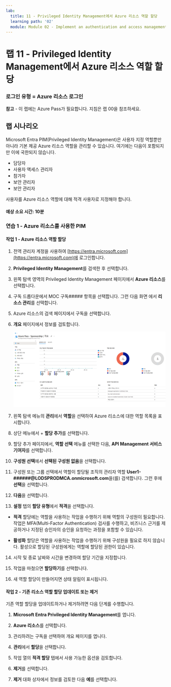 ```yaml
---
lab:
  title: 11 - Privileged Identity Management에서 Azure 리소스 역할 할당
  learning path: '02'
  module: Module 02 - Implement an authentication and access management solution
---
```


# 랩 11 - Privileged Identity Management에서 Azure 리소스 역할 할당

### 로그인 유형 = Azure 리소스 로그인

**참고** - 이 랩에는 Azure Pass가 필요합니다. 지침은 랩 00을 참조하세요.

## 랩 시나리오

Microsoft Entra PIM(Privileged Identity Management)은 사용자 지정 역할뿐만 아니라 기본 제공 Azure 리소스 역할을 관리할 수 있습니다. 여기에는 다음이 포함되지만 이에 국한되지 않습니다.

- 담당자
- 사용자 액세스 관리자
- 참가자
- 보안 관리자
- 보안 관리자

사용자를 Azure 리소스 역할에 대해 적격 사용자로 지정해야 합니다.

#### 예상 소요 시간: 10분

### 연습 1 - Azure 리소스를 사용한 PIM

#### 작업 1 - Azure 리소스 역할 할당

1. 전역 관리자 계정을 사용하여 [https://entra.microsoft.com](https://entra.microsoft.com)에 로그인합니다.

2. **Privileged Identity Management**를 검색한 후 선택합니다.

3. 왼쪽 탐색 영역의 Privileged Identity Management 페이지에서 **Azure 리소스**를 선택합니다.

4. 구독 드롭다운에서 MOC 구독##### 항목을 선택합니다. 그런 다음 화면 에서 **리소스 관리**를 선택합니다.

5. Azure 리소스의 검색 페이지에서 구독을 선택합니다.

6. **개요** 페이지에서 정보를 검토합니다.

   ![최근에 추가된 Azure 리소스를 표시하는 화면 이미지](./media/lp4-mod3-pim-az-resource-overview.png)

7. 왼쪽 탐색 메뉴의 **관리**에서 **역할**을 선택하여 Azure 리소스에 대한 역할 목록을 표시합니다.

8. 상단 메뉴에서 + **할당 추가**를 선택합니다.

9. 할당 추가 페이지에서, **역할 선택** 메뉴를 선택한 다음, **API Management 서비스 기여자**를 선택합니다.

10. **구성원 선택**에서 **선택된 구성원 없음**을 선택합니다.

11. 구성원 또는 그룹 선택에서 역할이 할당될 조직의 관리자 역할 **User1-######@LODSPRODMCA.onmicrosoft.com**을(를) 검색합니다.  그런 후에 **선택**을 선택합니다.

12. **다음**을 선택합니다.

13. **설정** 탭의 **할당 유형**에서 **적격**을 선택합니다.

   - **적격** 할당에는 역할을 사용하는 작업을 수행하기 위해 역할의 구성원이 필요합니다. 작업은 MFA(Multi-Factor Authentication) 검사를 수행하고, 비즈니스 근거를 제공하거나 지정된 승인자의 승인을 요청하는 과정을 포함할 수 있습니다.

   - **활성화** 할당은 역할을 사용하는 작업을 수행하기 위해 구성원을 필요로 하지 않습니다. 활성으로 할당된 구성원에게는 역할에 할당된 권한이 있습니다.

14. 시작 및 종료 날짜와 시간을 변경하여 할당 기간을 지정합니다.

15. 작업을 마쳤으면 **할당하기**를 선택합니다.

16. 새 역할 할당이 만들어지면 상태 알림이 표시됩니다.

#### 작업 2 - 기존 리소스 역할 할당 업데이트 또는 제거

기존 역할 할당을 업데이트하거나 제거하려면 다음 단계를 수행합니다.

1. **Microsoft Entra Privileged Identity Management**를 엽니다.

2. **Azure 리소스**를 선택합니다.

3. 관리하려는 구독을 선택하여 개요 페이지를 엽니다.

4. **관리**에서 **할당**을 선택합니다.

5. 작업 열의 **적격 할당** 탭에서 사용 가능한 옵션을 검토합니다.

6. **제거**를 선택합니다.

7. **제거** 대화 상자에서 정보를 검토한 다음 **예**를 선택합니다.
